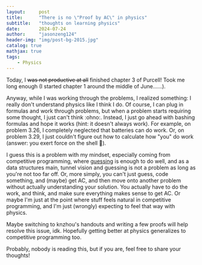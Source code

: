 ```yaml
---
layout:     post
title:      "There is no \"Proof by AC\" in physics"
subtitle:   "thoughts on learning physics"
date:       2024-07-24
author:     "jasonzeng124"
header-img: "img/post-bg-2015.jpg"
catalog: true
mathjax: true
tags:
    - Physics
---
```


Today, I ~~was not productive at all~~ finished chapter 3 of Purcell! Took me long enough (I started chapter 1 around the middle of June......).

Anyway, while I was working through the problems, I realized something: I really don't understand physics like I think I do. Of course, I can plug in formulas and work through problems, but when a problem starts requiring some thought, I just can't think :ohno:. Instead, I just go ahead with bashing formulas and hope it works (hint: it doesn't always work). For example, on problem 3.26, I completely neglected that batteries can do work. Or, on problem 3.29, I just couldn't figure out how to calculate how "you" do work (answer: you exert force on the shell :facepalm:).

I guess this is a problem with my mindset, especially coming from competitive programming, where [guessing](https://codeforces.com/blog/entry/129810) is enough to do well, and as a data structures main, tunnel vision and guessing is not a problem as long as you're not too far off. Or, more simply, you can't just guess, code something, and (maybe) get AC, and then move onto another problem without actually understanding your solution. You actually have to do the work, and think, and make sure everything makes sense to get AC. Or maybe I'm just at the point where stuff feels natural in competitive programming, and I'm just (wrongly) expecting to feel that way with physics.

Maybe switching to knzhou's handouts and writing a few proofs will help resolve this issue, idk. Hopefully getting better at physics generalizes to competitive programming too.

Probably, nobody is reading this, but if you are, feel free to share your thoughts!